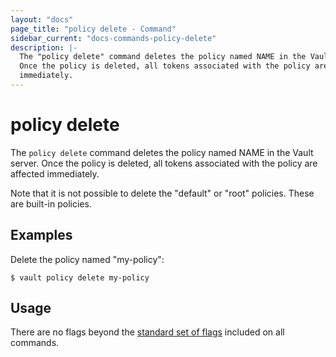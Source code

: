 ```yaml
---
layout: "docs"
page_title: "policy delete - Command"
sidebar_current: "docs-commands-policy-delete"
description: |-
  The "policy delete" command deletes the policy named NAME in the Vault server.
  Once the policy is deleted, all tokens associated with the policy are affected
  immediately.
---
```


# policy delete

The `policy delete` command deletes the policy named NAME in the Vault server.
Once the policy is deleted, all tokens associated with the policy are affected
immediately.

Note that it is not possible to delete the "default" or "root" policies. These
are built-in policies.

## Examples

Delete the policy named "my-policy":

```text
$ vault policy delete my-policy
```

## Usage

There are no flags beyond the [standard set of flags](/docs/commands/index.html)
included on all commands.
